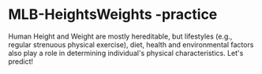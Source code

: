 # MLB-HeightsWeights -practice
Human Height and Weight are mostly hereditable, but lifestyles (e.g., regular strenuous physical exercise), diet, health and environmental factors also play a role in determining individual's physical characteristics. Let's predict!
